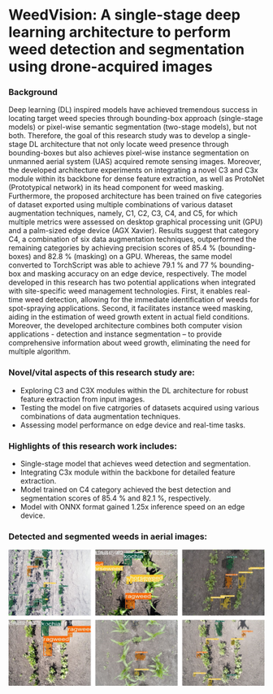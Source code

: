 # WeedVision: A single-stage deep learning architecture to perform weed detection and segmentation using drone-acquired images

### Background
Deep learning (DL) inspired models have achieved tremendous success in locating target weed species through bounding-box approach (single-stage models) or pixel-wise semantic segmentation (two-stage models), but not both. Therefore, the goal of this research study was to develop a single-stage DL architecture that not only locate weed presence through bounding-boxes but also achieves pixel-wise instance segmentation on unmanned aerial system (UAS) acquired remote sensing images. Moreover, the developed architecture experiments on integrating a novel C3 and C3x module within its backbone for dense feature extraction, as well as ProtoNet (Prototypical network) in its head component for weed masking. Furthermore, the proposed architecture has been trained on five categories of dataset exported using multiple combinations of various dataset augmentation techniques, namely, C1, C2, C3, C4, and C5, for which multiple metrics were assessed on desktop graphical processing unit (GPU) and a palm-sized edge device (AGX Xavier). Results suggest that category C4, a combination of six data augmentation techniques, outperformed the remaining categories by achieving precision scores of 85.4 % (bounding-boxes) and 82.8 % (masking) on a GPU. Whereas, the same model converted to TorchScript was able to achieve 79.1 % and 77 % bounding-box and masking accuracy on an edge device, respectively. The model developed in this research has two potential applications when integrated with site-specific weed management technologies. First, it enables real-time weed detection, allowing for the immediate identification of weeds for spot-spraying applications. Second, it facilitates instance weed masking, aiding in the estimation of weed growth extent in actual field conditions. Moreover, the developed architecture combines both computer vision applications - detection and instance segmentation – to provide comprehensive information about weed growth, eliminating the need for multiple algorithm.

### Novel/vital aspects of this research study are:
- Exploring C3 and C3X modules within the DL architecture for robust feature extraction from input images.
- Testing the model on five catrgories of datasets acquired using various combinations of data augmentation techniques.
- Assessing model performance on edge device and real-time tasks.

### Highlights of this research work includes:
- Single-stage model that achieves weed detection and segmentation.
- Integrating C3x module within the backbone for detailed feature extraction.
- Model trained on C4 category achieved the best detection and segmentation scores of 85.4 % and 82.1 %, respectively.
- Model with ONNX format gained 1.25x inference speed on an edge device.

### Detected and segmented weeds in aerial images:
![Detected and segmented weed species in aerial images acquired using UAS.](https://raw.githubusercontent.com/nitin-dominic/NR/master/assets/img/WeedVision.png)
